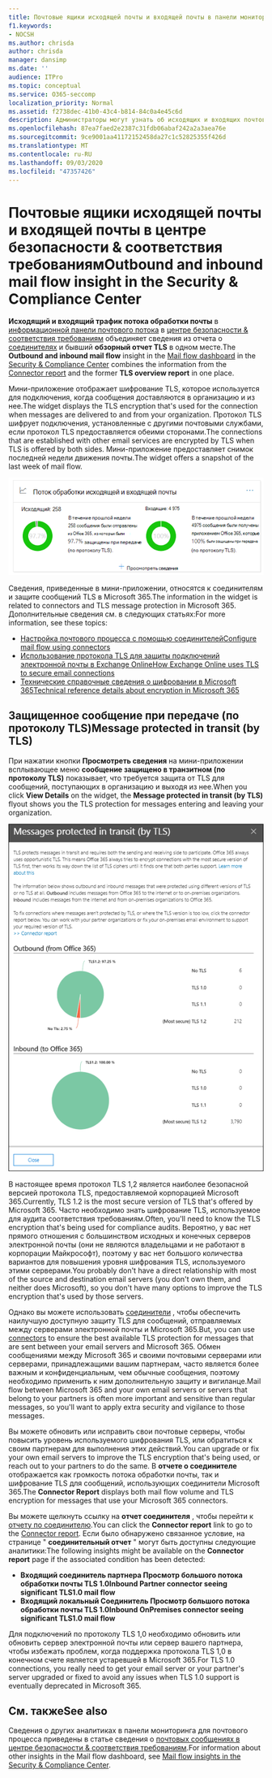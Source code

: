 ```yaml
---
title: Почтовые ящики исходящей почты и входящей почты в панели мониторинга потока обработки почты
f1.keywords:
- NOCSH
ms.author: chrisda
author: chrisda
manager: dansimp
ms.date: ''
audience: ITPro
ms.topic: conceptual
ms.service: O365-seccomp
localization_priority: Normal
ms.assetid: f2738dec-41b0-43c4-b814-84c0a4e45c6d
description: Администраторы могут узнать об исходящих и входящих почтовых сообщениях в панели мониторинга потока обработки почты в центре безопасности & соответствия требованиям.
ms.openlocfilehash: 87ea7faed2e2387c31fdb06abaf242a2a3aea76e
ms.sourcegitcommit: 9ce9001aa41172152458da27c1c52825355f426d
ms.translationtype: MT
ms.contentlocale: ru-RU
ms.lasthandoff: 09/03/2020
ms.locfileid: "47357426"
---
```

# <a name="outbound-and-inbound-mail-flow-insight-in-the-security--compliance-center"></a><span data-ttu-id="da6e8-103">Почтовые ящики исходящей почты и входящей почты в центре безопасности & соответствия требованиям</span><span class="sxs-lookup"><span data-stu-id="da6e8-103">Outbound and inbound mail flow insight in the Security & Compliance Center</span></span>

<span data-ttu-id="da6e8-104">**Исходящий и входящий трафик потока обработки почты** в [информационной панели почтового потока](mail-flow-insights-v2.md) в [центре безопасности & соответствия требованиям](https://protection.office.com) объединяет сведения из отчета о [соединителях](view-mail-flow-reports.md#connector-report) и бывший **обзорный отчет TLS** в одном месте.</span><span class="sxs-lookup"><span data-stu-id="da6e8-104">The **Outbound and inbound mail flow** insight in the [Mail flow dashboard](mail-flow-insights-v2.md) in the [Security & Compliance Center](https://protection.office.com) combines the information from the [Connector report](view-mail-flow-reports.md#connector-report) and the former **TLS overview report** in one place.</span></span>

<span data-ttu-id="da6e8-105">Мини-приложение отображает шифрование TLS, которое используется для подключения, когда сообщения доставляются в организацию и из нее.</span><span class="sxs-lookup"><span data-stu-id="da6e8-105">The widget displays the TLS encryption that's used for the connection when messages are delivered to and from your organization.</span></span> <span data-ttu-id="da6e8-106">Протокол TLS шифрует подключения, установленные с другими почтовыми службами, если протокол TLS предоставляется обеими сторонами.</span><span class="sxs-lookup"><span data-stu-id="da6e8-106">The connections that are established with other email services are encrypted by TLS when TLS is offered by both sides.</span></span> <span data-ttu-id="da6e8-107">Мини-приложение предоставляет снимок последней недели движения почты.</span><span class="sxs-lookup"><span data-stu-id="da6e8-107">The widget offers a snapshot of the last week of mail flow.</span></span>

![Мини-приложение потока обработки входящей и исходящей почты на панели мониторинга "почтовые потоки" в центре безопасности & соответствия требованиям](../../media/mfi-outbound-and-inbound-mail-flow-report-widget.png)

<span data-ttu-id="da6e8-109">Сведения, приведенные в мини-приложении, относятся к соединителям и защите сообщений TLS в Microsoft 365.</span><span class="sxs-lookup"><span data-stu-id="da6e8-109">The information in the widget is related to connectors and TLS message protection in Microsoft 365.</span></span> <span data-ttu-id="da6e8-110">Дополнительные сведения см. в следующих статьях:</span><span class="sxs-lookup"><span data-stu-id="da6e8-110">For more information, see these topics:</span></span>

- [<span data-ttu-id="da6e8-111">Настройка почтового процесса с помощью соединителей</span><span class="sxs-lookup"><span data-stu-id="da6e8-111">Configure mail flow using connectors</span></span>](https://docs.microsoft.com/exchange/mail-flow-best-practices/use-connectors-to-configure-mail-flow/use-connectors-to-configure-mail-flow)
- [<span data-ttu-id="da6e8-112">Использование протокола TLS для защиты подключений электронной почты в Exchange Online</span><span class="sxs-lookup"><span data-stu-id="da6e8-112">How Exchange Online uses TLS to secure email connections</span></span>](https://docs.microsoft.com/microsoft-365/compliance/exchange-online-uses-tls-to-secure-email-connections)
- [<span data-ttu-id="da6e8-113">Технические справочные сведения о шифровании в Microsoft 365</span><span class="sxs-lookup"><span data-stu-id="da6e8-113">Technical reference details about encryption in Microsoft 365</span></span>](https://docs.microsoft.com/microsoft-365/compliance/technical-reference-details-about-encryption)

## <a name="message-protected-in-transit-by-tls"></a><span data-ttu-id="da6e8-114">Защищенное сообщение при передаче (по протоколу TLS)</span><span class="sxs-lookup"><span data-stu-id="da6e8-114">Message protected in transit (by TLS)</span></span>

<span data-ttu-id="da6e8-115">При нажатии кнопки **Просмотреть сведения** на мини-приложении всплывающее меню **сообщение защищено в транзитном (по протоколу TLS)** показывает, что требуется защита от TLS для сообщений, поступающих в организацию и выходя из нее.</span><span class="sxs-lookup"><span data-stu-id="da6e8-115">When you click **View Details** on the widget, the **Message protected in transit (by TLS)** flyout shows you the TLS protection for messages entering and leaving your organization.</span></span>

![Всплывающее меню сообщения, защищенное в транзитном транспорте (по протоколу TLS), которое появляется после нажатия кнопки Просмотр сведений в мини-приложении "почта и входящая почта](../../media/mfi-outbound-and-inbound-mail-flow-report-details.png)

<span data-ttu-id="da6e8-117">В настоящее время протокол TLS 1,2 является наиболее безопасной версией протокола TLS, предоставляемой корпорацией Microsoft 365.</span><span class="sxs-lookup"><span data-stu-id="da6e8-117">Currently, TLS 1.2 is the most secure version of TLS that's offered by Microsoft 365.</span></span> <span data-ttu-id="da6e8-118">Часто необходимо знать шифрование TLS, используемое для аудита соответствия требованиям.</span><span class="sxs-lookup"><span data-stu-id="da6e8-118">Often, you'll need to know the TLS encryption that's being used for compliance audits.</span></span> <span data-ttu-id="da6e8-119">Вероятно, у вас нет прямого отношения с большинством исходных и конечных серверов электронной почты (они не являются владельцами и не работают в корпорации Майкрософт), поэтому у вас нет большого количества вариантов для повышения уровня шифрования TLS, используемого этими серверами.</span><span class="sxs-lookup"><span data-stu-id="da6e8-119">You probably don't have a direct relationship with most of the source and destination email servers (you don't own them, and neither does Microsoft), so you don't have many options to improve the TLS encryption that's used by those servers.</span></span>

<span data-ttu-id="da6e8-120">Однако вы можете использовать [соединители](https://docs.microsoft.com/exchange/mail-flow-best-practices/use-connectors-to-configure-mail-flow/use-connectors-to-configure-mail-flow) , чтобы обеспечить наилучшую доступную защиту TLS для сообщений, отправляемых между серверами электронной почты и Microsoft 365.</span><span class="sxs-lookup"><span data-stu-id="da6e8-120">But, you can use [connectors](https://docs.microsoft.com/exchange/mail-flow-best-practices/use-connectors-to-configure-mail-flow/use-connectors-to-configure-mail-flow) to ensure the best available TLS protection for messages that are sent between your email servers and Microsoft 365.</span></span> <span data-ttu-id="da6e8-121">Обмен сообщениями между Microsoft 365 и своими почтовыми серверами или серверами, принадлежащими вашим партнерам, часто является более важным и конфиденциальным, чем обычные сообщения, поэтому необходимо применить к ним дополнительную защиту и вигиланце.</span><span class="sxs-lookup"><span data-stu-id="da6e8-121">Mail flow between Microsoft 365 and your own email servers or servers that belong to your partners is often more important and sensitive than regular messages, so you'll want to apply extra security and vigilance to those messages.</span></span>

<span data-ttu-id="da6e8-122">Вы можете обновить или исправить свои почтовые серверы, чтобы повысить уровень используемого шифрования TLS, или обратиться к своим партнерам для выполнения этих действий.</span><span class="sxs-lookup"><span data-stu-id="da6e8-122">You can upgrade or fix your own email servers to improve the TLS encryption that's being used, or reach out to your partners to do the same.</span></span> <span data-ttu-id="da6e8-123">В **отчете о соединителе** отображается как громкость потока обработки почты, так и шифрование TLS для сообщений, использующих соединители Microsoft 365.</span><span class="sxs-lookup"><span data-stu-id="da6e8-123">The **Connector Report** displays both mail flow volume and TLS encryption for messages that use your Microsoft 365 connectors.</span></span>

<span data-ttu-id="da6e8-124">Вы можете щелкнуть ссылку на **отчет соединителя** , чтобы перейти к [отчету по соединителю](view-mail-flow-reports.md#connector-report).</span><span class="sxs-lookup"><span data-stu-id="da6e8-124">You can click the **Connector report** link to go to the [Connector report](view-mail-flow-reports.md#connector-report).</span></span> <span data-ttu-id="da6e8-125">Если было обнаружено связанное условие, на странице " **соединительный отчет** " могут быть доступны следующие аналитики:</span><span class="sxs-lookup"><span data-stu-id="da6e8-125">The following insights might be available on the **Connector report** page if the associated condition has been detected:</span></span>

- <span data-ttu-id="da6e8-126">**Входящий соединитель партнера Просмотр большого потока обработки почты TLS 1.0**</span><span class="sxs-lookup"><span data-stu-id="da6e8-126">**Inbound Partner connector seeing significant TLS1.0 mail flow**</span></span>
- <span data-ttu-id="da6e8-127">**Входящий локальный Соединитель Просмотр большого потока обработки почты TLS 1.0**</span><span class="sxs-lookup"><span data-stu-id="da6e8-127">**Inbound OnPremises connector seeing significant TLS1.0 mail flow**</span></span>

<span data-ttu-id="da6e8-128">Для подключений по протоколу TLS 1,0 необходимо обновить или обновить сервер электронной почты или сервер вашего партнера, чтобы избежать проблем, когда поддержка протокола TLS 1,0 в конечном счете является устаревшей в Microsoft 365.</span><span class="sxs-lookup"><span data-stu-id="da6e8-128">For TLS 1.0 connections, you really need to get your email server or your partner's server upgraded or fixed to avoid any issues when TLS 1.0 support is eventually deprecated in Microsoft 365.</span></span>

## <a name="see-also"></a><span data-ttu-id="da6e8-129">См. также</span><span class="sxs-lookup"><span data-stu-id="da6e8-129">See also</span></span>

<span data-ttu-id="da6e8-130">Сведения о других аналитиках в панели мониторинга для почтового процесса приведены в статье сведения о [почтовых сообщениях в центре безопасности & соответствия требованиям](mail-flow-insights-v2.md).</span><span class="sxs-lookup"><span data-stu-id="da6e8-130">For information about other insights in the Mail flow dashboard, see [Mail flow insights in the Security & Compliance Center](mail-flow-insights-v2.md).</span></span>

